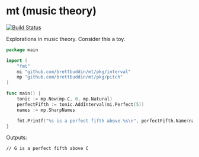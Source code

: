# mt (music theory)

[![Build Status](https://travis-ci.org/brettbuddin/mt.svg?branch=master)](https://travis-ci.org/brettbuddin/mt)

Explorations in music theory. Consider this a toy.

```go
package main

import (
	"fmt"
	mi "github.com/brettbuddin/mt/pkg/interval"
	mp "github.com/brettbuddin/mt/pkg/pitch"
)

func main() {
	tonic := mp.New(mp.C, 0, mp.Natural)
	perfectFifth := tonic.AddInterval(mi.Perfect(5))
	names := mp.SharpNames

	fmt.Printf("%s is a perfect fifth above %s\n", perfectFifth.Name(names), tonic.Name(names))
}
```

Outputs:
```
// G is a perfect fifth above C
```
